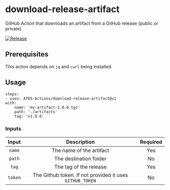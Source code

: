 # download-release-artifact

GitHub Action that downloads an artifact from a GitHub release (public or private)

[![Release](https://github.com/ATOS-Actions/download-release-artifact/actions/workflows/on_push.yml/badge.svg#main)](https://github.com/ATOS-Actions/download-release-artifact/actions/workflows/on_push.yml)

## Prerequisites

This action depends on `jq` and `curl` being installed.

## Usage

```
steps:
- uses: ATOS-Actions/download-release-artifact@v1
with:
    name: 'my-artifact-1.0.0.tgz'
    path: './artifacts'
    tag: 'v1.0.0'
```

### Inputs

|  Input  |                       Description                        | Required |
| :-----: | :------------------------------------------------------: | :------: |
| `name`  |                 The name of the artifact                 |   Yes    |
| `path`  |                  The destination folder                  |    No    |
|  `tag`  |                  The tag of the release                  |   Yes    |
| `token` | The Github token. If not provided it uses `GITHUB_TOKEN` |    No    |
